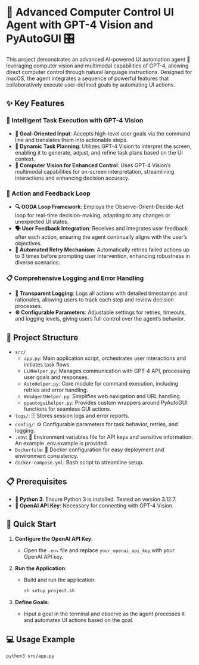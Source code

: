 # 🚀 Advanced Computer Control UI Agent with GPT-4 Vision and PyAutoGUI 🎛️

This project demonstrates an advanced AI-powered UI automation agent 🎉 leveraging computer vision and multimodal capabilities of GPT-4, allowing direct computer control through natural language instructions. Designed for macOS, the agent integrates a sequence of powerful features that collaboratively execute user-defined goals by automating UI actions.

## ✨ Key Features

### 🧠 Intelligent Task Execution with GPT-4 Vision
- **🎯 Goal-Oriented Input**: Accepts high-level user goals via the command line and translates them into actionable steps.
- **📝 Dynamic Task Planning**: Utilizes GPT-4 Vision to interpret the screen, enabling it to generate, adjust, and refine task plans based on the UI context.
- **👀 Computer Vision for Enhanced Control**: Uses GPT-4 Vision’s multimodal capabilities for on-screen interpretation, streamlining interactions and enhancing decision accuracy.

### 🔄 Action and Feedback Loop
- **🔍 OODA Loop Framework**: Employs the Observe-Orient-Decide-Act loop for real-time decision-making, adapting to any changes or unexpected UI states.
- **🗣️ User Feedback Integration**: Receives and integrates user feedback after each action, ensuring the agent continually aligns with the user’s objectives.
- **🔄 Automated Retry Mechanism**: Automatically retries failed actions up to 3 times before prompting user intervention, enhancing robustness in diverse scenarios.

### 📋 Comprehensive Logging and Error Handling
- **📜 Transparent Logging**: Logs all actions with detailed timestamps and rationales, allowing users to track each step and review decision processes.
- **⚙️ Configurable Parameters**: Adjustable settings for retries, timeouts, and logging levels, giving users full control over the agent’s behavior.

## 📂 Project Structure

- `src/`
  - `app.py`: Main application script, orchestrates user interactions and initiates task flows.
  - `LLMHelper.py`: Manages communication with GPT-4 API, processing user goals and responses.
  - `AutoHelper.py`: Core module for command execution, including retries and error handling.
  - `WebAgentHelper.py`: Simplifies web navigation and URL handling.
  - `pyautoguihelper.py`: Provides custom wrappers around PyAutoGUI functions for seamless GUI actions.
- `logs/`: 🗄️ Stores session logs and error reports.
- `config/`: ⚙️ Configurable parameters for task behavior, retries, and logging.
- `.env`: 🔑 Environment variables file for API keys and sensitive information. An example .env.example is provided.
- `Dockerfile`: 🐳 Docker configuration for easy deployment and environment consistency.
- `docker-compose.yml`: Bash script to streamline setup.

## 📋 Prerequisites

- **🐍 Python 3**: Ensure Python 3 is installed. Tested on version 3.12.7.
- **🔑 OpenAI API Key**: Necessary for connecting with GPT-4 Vision.

## 🚀 Quick Start

1. **Configure the OpenAI API Key**:
   - Open the `.env` file and replace `your_openai_api_key` with your OpenAI API key.

2. **Run the Application**:
   - Build and run the application:
     ```bash
     sh setup_project.sh
     ```

3. **Define Goals**:
   - Input a goal in the terminal and observe as the agent processes it and automates UI actions based on the goal.

## 💻 Usage Example

```bash
python3 src/app.py
```

